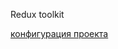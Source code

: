 Redux toolkit

[конфигурация проекта](https://github.com/AlisherKhamidov/eslint-prettier-instruction)